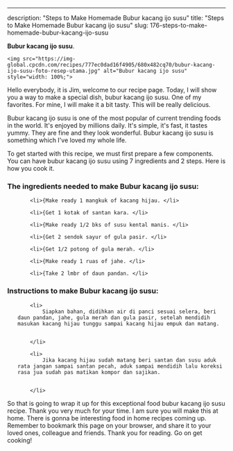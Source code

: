 ---
description: "Steps to Make Homemade Bubur kacang ijo susu"
title: "Steps to Make Homemade Bubur kacang ijo susu"
slug: 176-steps-to-make-homemade-bubur-kacang-ijo-susu

<p>
	<strong>Bubur kacang ijo susu</strong>. 
	
</p>
<p>
	
	<img src="https://img-global.cpcdn.com/recipes/777ec0dad16f4905/680x482cq70/bubur-kacang-ijo-susu-foto-resep-utama.jpg" alt="Bubur kacang ijo susu" style="width: 100%;">
	
	
</p>
<p>
	Hello everybody, it is Jim, welcome to our recipe page. Today, I will show you a way to make a special dish, bubur kacang ijo susu. One of my favorites. For mine, I will make it a bit tasty. This will be really delicious.
</p>
	
<p>
	Bubur kacang ijo susu is one of the most popular of current trending foods in the world. It's enjoyed by millions daily. It's simple, it's fast, it tastes yummy. They are fine and they look wonderful. Bubur kacang ijo susu is something which I've loved my whole life.
</p>
<p>
	
</p>

<p>
To get started with this recipe, we must first prepare a few components. You can have bubur kacang ijo susu using 7 ingredients and 2 steps. Here is how you cook it.
</p>

<h3>The ingredients needed to make Bubur kacang ijo susu:</h3>

<ol>
	
		<li>{Make ready 1 mangkuk of kacang hijau. </li>
	
		<li>{Get 1 kotak of santan kara. </li>
	
		<li>{Make ready 1/2 bks of susu kental manis. </li>
	
		<li>{Get 2 sendok sayur of gula pasir. </li>
	
		<li>{Get 1/2 potong of gula merah. </li>
	
		<li>{Make ready 1 ruas of jahe. </li>
	
		<li>{Take 2 lmbr of daun pandan. </li>
	
</ol>
<p>
	
</p>

<h3>Instructions to make Bubur kacang ijo susu:</h3>

<ol>
	
		<li>
			Siapkan bahan, didihkan air di panci sesuai selera, beri daun pandan, jahe, gula merah dan gula pasir, setelah mendidih masukan kacang hijau tunggu sampai kacang hijau empuk dan matang.
			
			
		</li>
	
		<li>
			Jika kacang hijau sudah matang beri santan dan susu aduk rata jangan sampai santan pecah, aduk sampai mendidih lalu koreksi rasa jua sudah pas matikan kompor dan sajikan.
			
			
		</li>
	
</ol>

<p>
	
</p>

<p>
	So that is going to wrap it up for this exceptional food bubur kacang ijo susu recipe. Thank you very much for your time. I am sure you will make this at home. There is gonna be interesting food in home recipes coming up. Remember to bookmark this page on your browser, and share it to your loved ones, colleague and friends. Thank you for reading. Go on get cooking!
</p>
